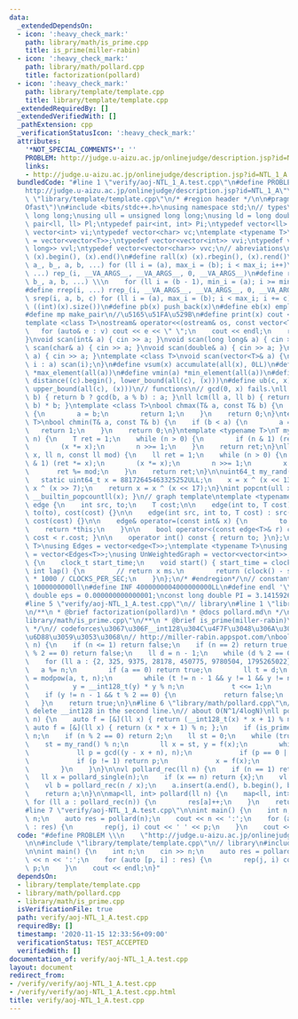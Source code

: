 ```yaml
---
data:
  _extendedDependsOn:
  - icon: ':heavy_check_mark:'
    path: library/math/is_prime.cpp
    title: is_prime(miller-rabin)
  - icon: ':heavy_check_mark:'
    path: library/math/pollard.cpp
    title: factorization(pollard)
  - icon: ':heavy_check_mark:'
    path: library/template/template.cpp
    title: library/template/template.cpp
  _extendedRequiredBy: []
  _extendedVerifiedWith: []
  _pathExtension: cpp
  _verificationStatusIcon: ':heavy_check_mark:'
  attributes:
    '*NOT_SPECIAL_COMMENTS*': ''
    PROBLEM: http://judge.u-aizu.ac.jp/onlinejudge/description.jsp?id=NTL_1_A
    links:
    - http://judge.u-aizu.ac.jp/onlinejudge/description.jsp?id=NTL_1_A
  bundledCode: "#line 1 \"verify/aoj-NTL_1_A.test.cpp\"\n#define PROBLEM \\\n    \"\
    http://judge.u-aizu.ac.jp/onlinejudge/description.jsp?id=NTL_1_A\"\n\n#line 1\
    \ \"library/template/template.cpp\"\n/* #region header */\n\n#pragma GCC optimize(\"\
    Ofast\")\n#include <bits/stdc++.h>\nusing namespace std;\n// types\nusing ll =\
    \ long long;\nusing ull = unsigned long long;\nusing ld = long double;\ntypedef\
    \ pair<ll, ll> Pl;\ntypedef pair<int, int> Pi;\ntypedef vector<ll> vl;\ntypedef\
    \ vector<int> vi;\ntypedef vector<char> vc;\ntemplate <typename T>\nusing mat\
    \ = vector<vector<T>>;\ntypedef vector<vector<int>> vvi;\ntypedef vector<vector<long\
    \ long>> vvl;\ntypedef vector<vector<char>> vvc;\n// abreviations\n#define all(x)\
    \ (x).begin(), (x).end()\n#define rall(x) (x).rbegin(), (x).rend()\n#define rep_(i,\
    \ a_, b_, a, b, ...) for (ll i = (a), max_i = (b); i < max_i; i++)\n#define rep(i,\
    \ ...) rep_(i, __VA_ARGS__, __VA_ARGS__, 0, __VA_ARGS__)\n#define rrep_(i, a_,\
    \ b_, a, b, ...) \\\n    for (ll i = (b - 1), min_i = (a); i >= min_i; i--)\n\
    #define rrep(i, ...) rrep_(i, __VA_ARGS__, __VA_ARGS__, 0, __VA_ARGS__)\n#define\
    \ srep(i, a, b, c) for (ll i = (a), max_i = (b); i < max_i; i += c)\n#define SZ(x)\
    \ ((int)(x).size())\n#define pb(x) push_back(x)\n#define eb(x) emplace_back(x)\n\
    #define mp make_pair\n//\u5165\u51FA\u529B\n#define print(x) cout << x << endl\n\
    template <class T>\nostream& operator<<(ostream& os, const vector<T>& v) {\n \
    \   for (auto& e : v) cout << e << \" \";\n    cout << endl;\n    return os;\n\
    }\nvoid scan(int& a) { cin >> a; }\nvoid scan(long long& a) { cin >> a; }\nvoid\
    \ scan(char& a) { cin >> a; }\nvoid scan(double& a) { cin >> a; }\nvoid scan(string&\
    \ a) { cin >> a; }\ntemplate <class T>\nvoid scan(vector<T>& a) {\n    for (auto&\
    \ i : a) scan(i);\n}\n#define vsum(x) accumulate(all(x), 0LL)\n#define vmax(a)\
    \ *max_element(all(a))\n#define vmin(a) *min_element(all(a))\n#define lb(c, x)\
    \ distance((c).begin(), lower_bound(all(c), (x)))\n#define ub(c, x) distance((c).begin(),\
    \ upper_bound(all(c), (x)))\n// functions\n// gcd(0, x) fails.\nll gcd(ll a, ll\
    \ b) { return b ? gcd(b, a % b) : a; }\nll lcm(ll a, ll b) { return a / gcd(a,\
    \ b) * b; }\ntemplate <class T>\nbool chmax(T& a, const T& b) {\n    if (a < b)\
    \ {\n        a = b;\n        return 1;\n    }\n    return 0;\n}\ntemplate <class\
    \ T>\nbool chmin(T& a, const T& b) {\n    if (b < a) {\n        a = b;\n     \
    \   return 1;\n    }\n    return 0;\n}\ntemplate <typename T>\nT mypow(T x, ll\
    \ n) {\n    T ret = 1;\n    while (n > 0) {\n        if (n & 1) (ret *= x);\n\
    \        (x *= x);\n        n >>= 1;\n    }\n    return ret;\n}\nll modpow(ll\
    \ x, ll n, const ll mod) {\n    ll ret = 1;\n    while (n > 0) {\n        if (n\
    \ & 1) (ret *= x);\n        (x *= x);\n        n >>= 1;\n        x %= mod;\n \
    \       ret %= mod;\n    }\n    return ret;\n}\n\nuint64_t my_rand(void) {\n \
    \   static uint64_t x = 88172645463325252ULL;\n    x = x ^ (x << 13);\n    x =\
    \ x ^ (x >> 7);\n    return x = x ^ (x << 17);\n}\nint popcnt(ull x) { return\
    \ __builtin_popcountll(x); }\n// graph template\ntemplate <typename T>\nstruct\
    \ edge {\n    int src, to;\n    T cost;\n\n    edge(int to, T cost) : src(-1),\
    \ to(to), cost(cost) {}\n\n    edge(int src, int to, T cost) : src(src), to(to),\
    \ cost(cost) {}\n\n    edge& operator=(const int& x) {\n        to = x;\n    \
    \    return *this;\n    }\n\n    bool operator<(const edge<T>& r) const { return\
    \ cost < r.cost; }\n\n    operator int() const { return to; }\n};\ntemplate <typename\
    \ T>\nusing Edges = vector<edge<T>>;\ntemplate <typename T>\nusing WeightedGraph\
    \ = vector<Edges<T>>;\nusing UnWeightedGraph = vector<vector<int>>;\nstruct Timer\
    \ {\n    clock_t start_time;\n    void start() { start_time = clock(); }\n   \
    \ int lap() {\n        // return x ms.\n        return (clock() - start_time)\
    \ * 1000 / CLOCKS_PER_SEC;\n    }\n};\n/* #endregion*/\n// constant\n#define inf\
    \ 1000000000ll\n#define INF 4000000004000000000LL\n#define endl '\\n'\nconst long\
    \ double eps = 0.000000000000001;\nconst long double PI = 3.141592653589793;\n\
    #line 5 \"verify/aoj-NTL_1_A.test.cpp\"\n// library\n#line 1 \"library/math/pollard.cpp\"\
    \n/**\n * @brief factorization(pollard)\n * @docs pollard.md\n */\n#line 1 \"\
    library/math/is_prime.cpp\"\n/**\n * @brief is_prime(miller-rabin)\n * @docs docs/is_prime.md\n\
    \ */\n// codeforces\u3067\u306F__int128\u304C\u4F7F\u3048\u306A\u3044\u306E\u3067\
    \u6D88\u3059\u3053\u3068\n// http://miller-rabin.appspot.com/\nbool is_prime(ll\
    \ n) {\n    if (n <= 1) return false;\n    if (n == 2) return true;\n    if (n\
    \ % 2 == 0) return false;\n    ll d = n - 1;\n    while (d % 2 == 0) d /= 2;\n\
    \    for (ll a : {2, 325, 9375, 28178, 450775, 9780504, 1795265022}) {\n     \
    \   a %= n;\n        if (a == 0) return true;\n        ll t = d;\n        ll y\
    \ = modpow(a, t, n);\n        while (t != n - 1 && y != 1 && y != n - 1) {\n \
    \           y = __int128_t(y) * y % n;\n            t <<= 1;\n        }\n    \
    \    if (y != n - 1 && t % 2 == 0) {\n            return false;\n        }\n \
    \   }\n    return true;\n}\n#line 6 \"library/math/pollard.cpp\"\n// In codeforces,\
    \ delete __int128 in the second line.\n// about O(N^1/4logN)\nll pollard_single(ll\
    \ n) {\n    auto f = [&](ll x) { return (__int128_t(x) * x + 1) % n; };\n    //\
    \ auto f = [&](ll x) { return (x * x + 1) % n; };\n    if (is_prime(n)) return\
    \ n;\n    if (n % 2 == 0) return 2;\n    ll st = 0;\n    while (true) {\n    \
    \    st = my_rand() % n;\n        ll x = st, y = f(x);\n        while (true) {\n\
    \            ll p = gcd((y - x + n), n);\n            if (p == 0 || p == n) break;\n\
    \            if (p != 1) return p;\n            x = f(x);\n            y = f(f(y));\n\
    \        }\n    }\n}\n\nvl pollard_rec(ll n) {\n    if (n == 1) return {};\n \
    \   ll x = pollard_single(n);\n    if (x == n) return {x};\n    vl a = pollard_rec(x);\n\
    \    vl b = pollard_rec(n / x);\n    a.insert(a.end(), b.begin(), b.end());\n\
    \    return a;\n}\n\nmap<ll, int> pollard(ll n) {\n    map<ll, int> res;\n   \
    \ for (ll a : pollard_rec(n)) {\n        res[a]++;\n    }\n    return res;\n}\n\
    #line 7 \"verify/aoj-NTL_1_A.test.cpp\"\n\nint main() {\n    int n;\n    cin >>\
    \ n;\n    auto res = pollard(n);\n    cout << n << ':';\n    for (auto [p, i]\
    \ : res) {\n        rep(j, i) cout << ' ' << p;\n    }\n    cout << endl;\n}\n"
  code: "#define PROBLEM \\\n    \"http://judge.u-aizu.ac.jp/onlinejudge/description.jsp?id=NTL_1_A\"\
    \n\n#include \"library/template/template.cpp\"\n// library\n#include \"library/math/pollard.cpp\"\
    \n\nint main() {\n    int n;\n    cin >> n;\n    auto res = pollard(n);\n    cout\
    \ << n << ':';\n    for (auto [p, i] : res) {\n        rep(j, i) cout << ' ' <<\
    \ p;\n    }\n    cout << endl;\n}"
  dependsOn:
  - library/template/template.cpp
  - library/math/pollard.cpp
  - library/math/is_prime.cpp
  isVerificationFile: true
  path: verify/aoj-NTL_1_A.test.cpp
  requiredBy: []
  timestamp: '2020-11-15 12:33:56+09:00'
  verificationStatus: TEST_ACCEPTED
  verifiedWith: []
documentation_of: verify/aoj-NTL_1_A.test.cpp
layout: document
redirect_from:
- /verify/verify/aoj-NTL_1_A.test.cpp
- /verify/verify/aoj-NTL_1_A.test.cpp.html
title: verify/aoj-NTL_1_A.test.cpp
---
```

